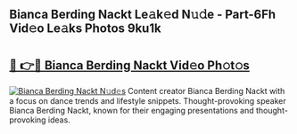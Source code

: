 ## Bianca Berding Nackt Le𝚊k𝚎d N𝚞𝚍e - Part-6Fh Vid𝚎o Le𝚊ks Photos 9ku1k

# <h2><a href="http://fb3in7c.evod.top/?m=Bianca+Berding+Nackt">🔗 👉🔴 Bianca Berding Nackt Vid𝚎o Ph𝚘t𝚘s</a></h2>

[![Bianca Berding Nackt N𝚞d𝚎s](https://i.imgur.com/8V9OHl7.gif)](http://fb3in7c.evod.top/?m=Bianca+Berding+Nackt)
Content creator Bianca Berding Nackt with a focus on dance trends and lifestyle snippets. Thought-provoking speaker Bianca Berding Nackt, known for their engaging presentations and thought-provoking ideas. 
